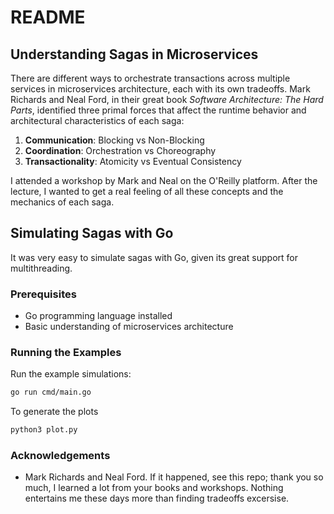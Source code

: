 # README

## Understanding Sagas in Microservices

There are different ways to orchestrate transactions across multiple services in microservices architecture, each with its own tradeoffs. Mark Richards and Neal Ford, in their great book *Software Architecture: The Hard Parts*, identified three primal forces that affect the runtime behavior and architectural characteristics of each saga:

1. **Communication**: Blocking vs Non-Blocking
2. **Coordination**: Orchestration vs Choreography
3. **Transactionality**: Atomicity vs Eventual Consistency

I attended a workshop by Mark and Neal on the O'Reilly platform. After the lecture, I wanted to get a real feeling of all these concepts and the mechanics of each saga.

## Simulating Sagas with Go

It was very easy to simulate sagas with Go, given its great support for multithreading.

### Prerequisites

- Go programming language installed
- Basic understanding of microservices architecture

### Running the Examples

Run the example simulations:

   ```sh
   go run cmd/main.go
   ```

To generate the plots

```sh
python3 plot.py
```

### Acknowledgements

- Mark Richards and Neal Ford. If it happened, see this repo; thank you so much, I learned a lot from your books and workshops. Nothing entertains me these days more than finding tradeoffs excersise.
